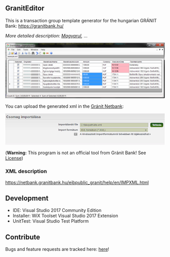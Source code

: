 ## GranitEditor
This is a transaction group template generator for the hungarian GRÁNIT Bank: https://granitbank.hu/

*More detailed description: [Magyarul](README.hu.md), ...*

![image](https://github.com/mattia72/GranitEditor/blob/screenshots/Screenshots/GranitEditor.png "Screenshot"  ) 

You can upload the generated xml in the [Gránit Netbank](https://netbank.granitbank.hu):

![image](https://github.com/mattia72/GranitEditor/blob/screenshots/Screenshots/CsomagImport.png "Screenshot" )

(**Warning:** This program is not an official tool from Gránit Bank! See [License](LICENSE))

### XML description 
https://netbank.granitbank.hu/eibpublic_granit/help/en/IMPXML.html

## Development 
* IDE: Visual Studio 2017 Community Edition
* Installer: WiX Toolset Visual Studio 2017 Extension
* UnitTest: Visual Studio Test Platform 

## Contribute
Bugs and feature requests are tracked here: [here](https://github.com/mattia72/GranitEditor/issues/new)!
